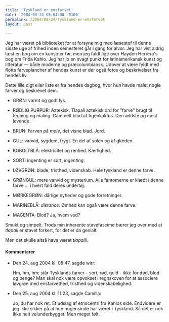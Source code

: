 ```yaml
---
title: 'Tyskland er ensfarvet'
date: '2004-08-24 05:04:00 -0100'
permalink: /2004/08/24/Tyskland-er-ensfarvet
layout: post

---
```

Jeg har været på biblioteket for at forsyne mig med læsestof til denne sidste uge af frihed inden semesteret går i gang for alvor. Jeg har vist aldrig læst en bog om en kunstner før, men jeg faldt lige over Hayden Herrera's bog om Frida Kahlo. Jeg har jo en svagt punkt for latinamerikansk kunst og litteratur — både moderne og præcolumbiansk. Udover at være fyldt med flotte farveplancher af hendes kunst er der også fotos og beskrivelser fra hendes liv.

Dette lille digt eller liste er fra hendes dagbog, hvor hun havde malet nogle farver og beskrevet dem.

*  GRØN: varmt og godt lys.

*  RØDLIG PURPUR: Aztekisk. Tlapali aztekisk ord for "farve" brugt til tegning og maling. Gammelt blod af figenkaktus. Den ældste og mest levende.

*  BRUN: Farven på _mole_, det visne blad. Jord.

*  GUL: vanvid, sygdom, frygt. En del af solen og af glæden.

*  KOBOLTBLÅ: elektricitet og renhed. Kærlighed.

*  SORT: ingenting er sort, _ingenting_.

*  LØVGRØN: blade, tristhed, videnskab. Hele tyskland er denne farve.

*  GRØNGUL: mere vanvid og mysterium. Alle fantomerne er klædt i denne farve ... i hvert fald deres undertøj.

*  MØRKEGRØN: dårlige nyheder og gode forretninger.

*  MARINEBLÅ: _distance_. Ømhed kan også være denne farve.

*  MAGENTA: Blod? Ja, hvem ved?

Smukt og simpelt. Trods min inherente stavefascime bærer jeg over med at _tlapali_ er stavet forkert, for det er da genialt.

Men det skulle altså have været _tlapalli_.

<div class="vintage-comments">
<h4>Kommentarer </h4>
<ul class="vintage-comments-list"><li>
<p class="comment-meta">Den <time datetime="2004-08-24T20:47:01+02:00">24. aug 2004 kl.  08:47</time>, sagde wirr:</p>
<p>Hm, hm, hm: står Tysklands farver - sort, rød, guld - ikke for død, blod og penge? Man skal nok være opvokset i regnskoven for at associere løvgrøn med ensfarvethed, tristhed og videnskabelighed.</p>
</li>

<li>
<p class="comment-meta">Den <time datetime="2004-08-25T11:23:27+02:00">25. aug 2004 kl.  11:23</time>, sagde Camilla:</p>
<p>Jo, du har nok ret. Et udslag af etnocentri fra Kahlos side. Endvidere er jeg ikke sikker på at hun nogensinde har været i Tyskland. Så det er nok ikke helt velunderbygget. Men meget følt.</p>
</li>
</ul>
</div>
